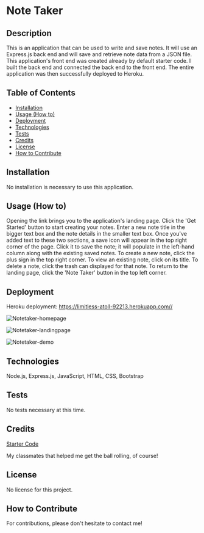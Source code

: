 # Note Taker

## Description

This is an application that can be used to write and save notes. It will use an Express.js back end and will save and retrieve note data from a JSON file. This application's front end was created already by default starter code. I built the back end and connected the back end to the front end.
The entire application was then successfully deployed to Heroku.

## Table of Contents

- [Installation](#installation)
- [Usage (How to)](#usage)
- [Deployment](#deployment)
- [Technologies](#technologies)
- [Tests](#tests)
- [Credits](#credits)
- [License](#license)
- [How to Contribute](#how-to-contribute)

## Installation

No installation is necessary to use this application.

## Usage (How to)

Opening the link brings you to the application's landing page. Click the 'Get Started' button to start creating your notes.
Enter a new note title in the bigger text box and the note details in the smaller text box. Once you've added text to these two sections, a save icon will appear in the top right corner of the page. Click it to save the note; it will populate in the left-hand column along with the existing saved notes. To create a new note, click the plus sign in the top right corner.
To view an existing note, click on its title. To delete a note, click the trash can displayed for that note.
To return to the landing page, click the 'Note Taker' button in the top left corner.

## Deployment

Heroku deployment: https://limitless-atoll-92213.herokuapp.com//

![Notetaker-homepage](https://user-images.githubusercontent.com/117237641/226190080-10ca6e7c-8671-4248-bb38-58f1f8f245bb.png)

![Notetaker-landingpage](https://user-images.githubusercontent.com/117237641/226190131-4d5a8b22-fd4d-4d88-a909-a404478be0d9.png)

![Notetaker-demo](https://user-images.githubusercontent.com/117237641/226190138-e483a2de-b49a-4390-94c0-68401d76f5e4.png)

## Technologies

Node.js, Express.js, JavaScript, HTML, CSS, Bootstrap

## Tests

No tests necessary at this time.

## Credits

[Starter Code](https://github.com/coding-boot-camp/miniature-eureka)

My classmates that helped me get the ball rolling, of course! 

## License

No license for this project.

## How to Contribute

For contributions, please don't hesitate to contact me!
